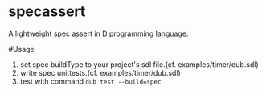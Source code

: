 specassert
====

A lightweight spec assert in D programming language.

#Usage

1. set spec buildType to your project's sdl file.(cf. examples/timer/dub.sdl)
2. write spec unittests.(cf. examples/timer/dub.sdl)
3. test with command `dub test --build=spec`
